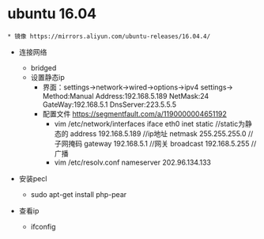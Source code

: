 # ubuntu 16.04
    * 镜像 https://mirrors.aliyun.com/ubuntu-releases/16.04.4/
    
* 连接网络
    * bridged
    * 设置静态ip
        * 界面：settings->network->wired->options->ipv4 settings->
            Method:Manual
            Address:192.168.5.189
            NetMask:24
            GateWay:192.168.5.1
            DnsServer:223.5.5.5
        * 配置文件  https://segmentfault.com/a/1190000004651192
            * vim  /etc/network/interfaces
            iface eth0 inet static  //static为静态的
            address 192.168.5.189   //ip地址
            netmask 255.255.255.0   //子网掩码
            gateway 192.168.5.1     //网关
            broadcast 192.168.5.255 //广播
            * vim /etc/resolv.conf
              nameserver 202.96.134.133
            

* 安装pecl
    * sudo apt-get install php-pear
    
* 查看ip
    * ifconfig
    